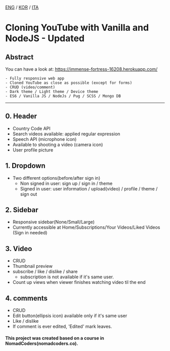 [ENG](README.en-GB.md) / [KOR](README.ko-KR.md) / [ITA](README.it-IT.md)

# Cloning YouTube with Vanilla and NodeJS - Updated

## Abstract

You can have a look at: https://immense-fortress-16208.herokuapp.com/

```
- Fully responsive web app
- Cloned YouTube as close as possible (except for forms)
- CRUD (video/comment)
- Dark theme / Light theme / Device theme
- ES6 / Vanilla JS / NodeJs / Pug / SCSS / Mongo DB
```

---

## 0. Header

- Country Code API
- Search videos available: applied regular expression
- Speech API (microphone icon)
- Available to shooting a video (camera icon)
- User profile picture

## 1. Dropdown

- Two different options(before/after sign in)
  - Non signed in user: sign up / sign in / theme
  - Signed in user: user information / upload(video) / profile / theme / sign out

## 2. Sidebar

- Responsive sidebar(None/Small/Large)
- Currently accessible at Home/Subscriptions/Your Videos/Liked Videos (Sign in needed)

## 3. Video

- CRUD
- Thumbnail preview
- subscribe / like / dislike / share
  - subscription is not available if it's same user.
- Count up views when viewer finishes watching video til the end

## 4. comments

- CRUD
- Edit button(ellipsis icon) available only if it's same user
- Like / dislike
- If comment is ever edited, 'Edited' mark leaves.

#### This project was created based on a course in NomadCoders(nomadcoders.co).
